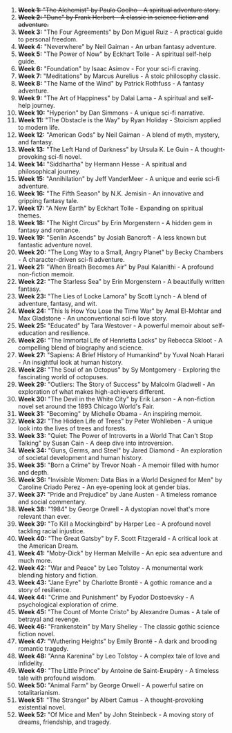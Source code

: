 1. ~~**Week 1:** "The Alchemist" by Paulo Coelho - A spiritual adventure story.~~
2. ~~**Week 2:** "Dune" by Frank Herbert - A classic in science fiction and adventure.~~
3. **Week 3:** "The Four Agreements" by Don Miguel Ruiz - A practical guide to personal freedom.
4. **Week 4:** "Neverwhere" by Neil Gaiman - An urban fantasy adventure.
5. **Week 5:** "The Power of Now" by Eckhart Tolle - A spiritual self-help guide.
6. **Week 6:** "Foundation" by Isaac Asimov - For your sci-fi craving.
7. **Week 7:** "Meditations" by Marcus Aurelius - A stoic philosophy classic.
8. **Week 8:** "The Name of the Wind" by Patrick Rothfuss - A fantasy adventure.
9. **Week 9:** "The Art of Happiness" by Dalai Lama - A spiritual and self-help journey.
10. **Week 10:** "Hyperion" by Dan Simmons - A unique sci-fi narrative.
11. **Week 11:** "The Obstacle is the Way" by Ryan Holiday - Stoicism applied to modern life.
12. **Week 12:** "American Gods" by Neil Gaiman - A blend of myth, mystery, and fantasy.
13. **Week 13:** "The Left Hand of Darkness" by Ursula K. Le Guin - A thought-provoking sci-fi novel.
14. **Week 14:** "Siddhartha" by Hermann Hesse - A spiritual and philosophical journey.
15. **Week 15:** "Annihilation" by Jeff VanderMeer - A unique and eerie sci-fi adventure.
16. **Week 16:** "The Fifth Season" by N.K. Jemisin - An innovative and gripping fantasy tale.
17. **Week 17:** "A New Earth" by Eckhart Tolle - Expanding on spiritual themes.
18. **Week 18:** "The Night Circus" by Erin Morgenstern - A hidden gem in fantasy and romance.
19. **Week 19:** "Senlin Ascends" by Josiah Bancroft - A less known but fantastic adventure novel.
20. **Week 20:** "The Long Way to a Small, Angry Planet" by Becky Chambers - A character-driven sci-fi adventure.
21. **Week 21:** "When Breath Becomes Air" by Paul Kalanithi - A profound non-fiction memoir.
22. **Week 22:** "The Starless Sea" by Erin Morgenstern - A beautifully written fantasy.
23. **Week 23:** "The Lies of Locke Lamora" by Scott Lynch - A blend of adventure, fantasy, and wit.
24. **Week 24:** "This Is How You Lose the Time War" by Amal El-Mohtar and Max Gladstone - An unconventional sci-fi love story.
25. **Week 25:** "Educated" by Tara Westover - A powerful memoir about self-education and resilience.
26. **Week 26:** "The Immortal Life of Henrietta Lacks" by Rebecca Skloot - A compelling blend of biography and science.
27. **Week 27:** "Sapiens: A Brief History of Humankind" by Yuval Noah Harari - An insightful look at human history.
28. **Week 28:** "The Soul of an Octopus" by Sy Montgomery - Exploring the fascinating world of octopuses.
29. **Week 29:** "Outliers: The Story of Success" by Malcolm Gladwell - An exploration of what makes high-achievers different.
30. **Week 30:** "The Devil in the White City" by Erik Larson - A non-fiction novel set around the 1893 Chicago World's Fair.
31. **Week 31:** "Becoming" by Michelle Obama - An inspiring memoir.
32. **Week 32:** "The Hidden Life of Trees" by Peter Wohlleben - A unique look into the lives of trees and forests.
33. **Week 33:** "Quiet: The Power of Introverts in a World That Can't Stop Talking" by Susan Cain - A deep dive into introversion.
34. **Week 34:** "Guns, Germs, and Steel" by Jared Diamond - An exploration of societal development and human history.
35. **Week 35:** "Born a Crime" by Trevor Noah - A memoir filled with humor and depth.
36. **Week 36:** "Invisible Women: Data Bias in a World Designed for Men" by Caroline Criado Perez - An eye-opening look at gender bias.
37. **Week 37:** "Pride and Prejudice" by Jane Austen - A timeless romance and social commentary.
38. **Week 38:** "1984" by George Orwell - A dystopian novel that's more relevant than ever.
39. **Week 39:** "To Kill a Mockingbird" by Harper Lee - A profound novel tackling racial injustice.
40. **Week 40:** "The Great Gatsby" by F. Scott Fitzgerald - A critical look at the American Dream.
41. **Week 41:** "Moby-Dick" by Herman Melville - An epic sea adventure and much more.
42. **Week 42:** "War and Peace" by Leo Tolstoy - A monumental work blending history and fiction.
43. **Week 43:** "Jane Eyre" by Charlotte Brontë - A gothic romance and a story of resilience.
44. **Week 44:** "Crime and Punishment" by Fyodor Dostoevsky - A psychological exploration of crime.
45. **Week 45:** "The Count of Monte Cristo" by Alexandre Dumas - A tale of betrayal and revenge.
46. **Week 46:** "Frankenstein" by Mary Shelley - The classic gothic science fiction novel.
47. **Week 47:** "Wuthering Heights" by Emily Brontë - A dark and brooding romantic tragedy.
48. **Week 48:** "Anna Karenina" by Leo Tolstoy - A complex tale of love and infidelity.
49. **Week 49:** "The Little Prince" by Antoine de Saint-Exupéry - A timeless tale with profound wisdom.
50. **Week 50:** "Animal Farm" by George Orwell - A powerful satire on totalitarianism.
51. **Week 51:** "The Stranger" by Albert Camus - A thought-provoking existential novel.
52. **Week 52:** "Of Mice and Men" by John Steinbeck - A moving story of dreams, friendship, and tragedy.